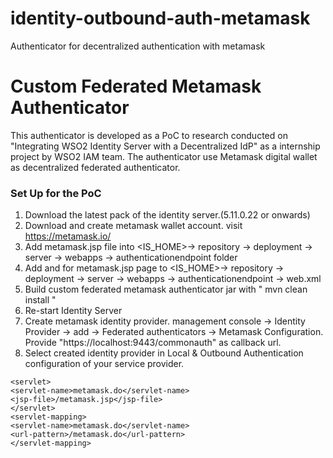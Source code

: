 # identity-outbound-auth-metamask
Authenticator for decentralized authentication with metamask
# Custom Federated Metamask Authenticator

This authenticator is developed as a PoC to research conducted on "Integrating WSO2 Identity Server with a Decentralized IdP" as a internship project by WSO2 IAM team. The authenticator use Metamask digital wallet as decentralized federated authenticator.


### Set Up for the PoC

1. Download the latest pack of the identity server.(5.11.0.22 or onwards)
4. Download and create metamask wallet account. visit https://metamask.io/
5. Add metamask.jsp file into <IS_HOME>-> repository -> deployment -> server -> webapps -> authenticationendpoint folder
6. Add <servlet-mapping> and  <servlet> for metamask.jsp page to <IS_HOME>-> repository -> deployment -> server -> webapps -> authenticationendpoint -> web.xml
7. Build custom federated metamask authenticator jar with " mvn clean install "
8. Re-start Identity Server
9. Create metamask identity provider. management console -> Identity Provider -> add -> Federated authenticators -> Metamask Configuration. Provide "https://localhost:9443/commonauth" as callback url.
10. Select created identity provider in Local & Outbound Authentication configuration of your service provider.
``` 
<servlet>
<servlet-name>metamask.do</servlet-name>
<jsp-file>/metamask.jsp</jsp-file>
</servlet>
<servlet-mapping>
<servlet-name>metamask.do</servlet-name>
<url-pattern>/metamask.do</url-pattern>
</servlet-mapping>
```